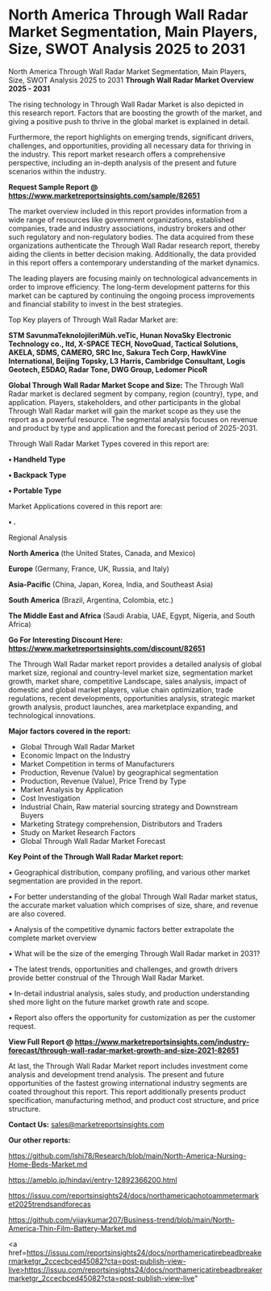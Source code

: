 # North America Through Wall Radar Market Segmentation, Main Players, Size, SWOT Analysis 2025 to 2031
 North America Through Wall Radar Market Segmentation, Main Players, Size, SWOT Analysis 2025 to 2031
<Strong> Through Wall Radar Market Overview 2025 - 2031</strong>

The rising technology in Through Wall Radar Market is also depicted in this research report. Factors that are boosting the growth of the market, and giving a positive push to thrive in the global market is explained in detail.

Furthermore, the report highlights on emerging trends, significant drivers, challenges, and opportunities, providing all necessary data for thriving in the industry. This report market research offers a comprehensive perspective, including an in-depth analysis of the present and future scenarios within the industry.

<strong>Request Sample Report @ <a href=https://www.marketreportsinsights.com/sample/82651>https://www.marketreportsinsights.com/sample/82651</a></strong>

The market overview included in this report provides information from a wide range of resources like government organizations, established companies, trade and industry associations, industry brokers and other such regulatory and non-regulatory bodies. The data acquired from these organizations authenticate the Through Wall Radar research report, thereby aiding the clients in better decision making. Additionally, the data provided in this report offers a contemporary understanding of the market dynamics.

The leading players are focusing mainly on technological advancements in order to improve efficiency. The long-term development patterns for this market can be captured by continuing the ongoing process improvements and financial stability to invest in the best strategies.

Top Key players of Through Wall Radar Market are:

<strong>STM SavunmaTeknolojileriMüh.veTic, Hunan NovaSky Electronic Technology co., ltd, X-SPACE TECH, NovoQuad, Tactical Solutions, AKELA, SDMS, CAMERO, SRC Inc, Sakura Tech Corp, HawkVine International, Beijing Topsky, L3 Harris, Cambridge Consultant, Logis Geotech, E5DAO, Radar Tone, DWG Group, Ledomer PicoR</strong>

<strong><b>Global Through Wall Radar Market Scope and Size:</b></strong>
The Through Wall Radar market is declared segment by company, region (country), type, and application. Players, stakeholders, and other participants in the global Through Wall Radar market will gain the market scope as they use the report as a powerful resource. The segmental analysis focuses on revenue and product by type and application and the forecast period of 2025-2031.

Through Wall Radar Market Types covered in this report are:

<strong>• Handheld Type

• Backpack Type

• Portable Type</strong>

Market Applications covered in this report are:

<strong>• .</strong> 

Regional Analysis

<strong>North America</strong> (the United States, Canada, and Mexico)

<strong>Europe</strong> (Germany, France, UK, Russia, and Italy)

<strong>Asia-Pacific</strong> (China, Japan, Korea, India, and Southeast Asia)

<strong>South America</strong> (Brazil, Argentina, Colombia, etc.)

<strong>The Middle East and Africa</strong> (Saudi Arabia, UAE, Egypt, Nigeria, and South Africa)

<strong>Go For Interesting Discount Here: <a href=https://www.marketreportsinsights.com/discount/82651>https://www.marketreportsinsights.com/discount/82651</a></strong>

The Through Wall Radar market report provides a detailed analysis of global market size, regional and country-level market size, segmentation market growth, market share, competitive Landscape, sales analysis, impact of domestic and global market players, value chain optimization, trade regulations, recent developments, opportunities analysis, strategic market growth analysis, product launches, area marketplace expanding, and technological innovations.

<strong><b>Major factors covered in the report:</b></strong>
<ul>
  <li>Global Through Wall Radar Market </li>
  <li>Economic Impact on the Industry</li>
  <li>Market Competition in terms of Manufacturers</li>
  <li>Production, Revenue (Value) by geographical segmentation</li>
  <li>Production, Revenue (Value), Price Trend by Type</li>
  <li>Market Analysis by Application</li>
  <li>Cost Investigation</li>
  <li>Industrial Chain, Raw material sourcing strategy and Downstream Buyers</li>
  <li>Marketing Strategy comprehension, Distributors and Traders</li>
  <li>Study on Market Research Factors</li>
  <li>Global Through Wall Radar Market Forecast</li>
</ul>

<strong><b>Key Point of the Through Wall Radar Market report:</b></strong>

• Geographical distribution, company profiling, and various other market segmentation are provided in the report.

• For better understanding of the global Through Wall Radar market status, the accurate market valuation which comprises of size, share, and revenue are also covered.

• Analysis of the competitive dynamic factors better extrapolate the complete market overview

• What will be the size of the emerging Through Wall Radar market in 2031?

• The latest trends, opportunities and challenges, and growth drivers provide better construal of the Through Wall Radar Market.

• In-detail industrial analysis, sales study, and production understanding shed more light on the future market growth rate and scope.

• Report also offers the opportunity for customization as per the customer request.

<strong><b>View Full Report @ <a href=https://www.marketreportsinsights.com/industry-forecast/through-wall-radar-market-growth-and-size-2021-82651>https://www.marketreportsinsights.com/industry-forecast/through-wall-radar-market-growth-and-size-2021-82651</a></b></strong>


At last, the Through Wall Radar Market report includes investment come analysis and development trend analysis. The present and future opportunities of the fastest growing international industry segments are coated throughout this report. This report additionally presents product specification, manufacturing method, and product cost structure, and price structure.

<strong>Contact Us:</strong>
sales@marketreportsinsights.com

<strong>Our other reports:</strong>

<a href=https://github.com/Ishi78/Research/blob/main/North-America-Nursing-Home-Beds-Market.md>https://github.com/Ishi78/Research/blob/main/North-America-Nursing-Home-Beds-Market.md</a>

<a href=https://ameblo.jp/hindavi/entry-12892366200.html>https://ameblo.jp/hindavi/entry-12892366200.html</a>

<a href=https://issuu.com/reportsinsights24/docs/northamericaphotoammetermarket2025trendsandforecas>https://issuu.com/reportsinsights24/docs/northamericaphotoammetermarket2025trendsandforecas</a>

<a href=https://github.com/vijaykumar207/Business-trend/blob/main/North-America-Thin-Film-Battery-Market.md>https://github.com/vijaykumar207/Business-trend/blob/main/North-America-Thin-Film-Battery-Market.md</a>

<a href=https://issuu.com/reportsinsights24/docs/northamericatirebeadbreakermarketgr_2ccecbced45082?cta=post-publish-view-live>https://issuu.com/reportsinsights24/docs/northamericatirebeadbreakermarketgr_2ccecbced45082?cta=post-publish-view-live</a>"
